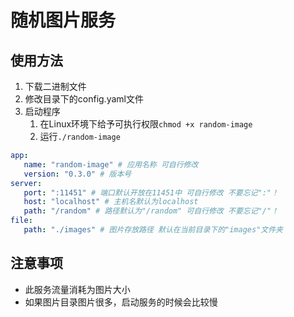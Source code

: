 # 随机图片服务

## 使用方法

1. 下载二进制文件
2. 修改目录下的config.yaml文件
3. 启动程序
    1. 在Linux环境下给予可执行权限`chmod +x random-image`
    2. 运行`./random-image`

```yaml
app:
   name: "random-image" # 应用名称 可自行修改
   version: "0.3.0" # 版本号
server:
   port: ":11451" # 端口默认开放在11451中 可自行修改 不要忘记":"！
   host: "localhost" # 主机名默认为localhost
   path: "/random" # 路径默认为"/random" 可自行修改 不要忘记"/"！
file:
   path: "./images" # 图片存放路径 默认在当前目录下的"images"文件夹
```

## 注意事项

- 此服务流量消耗为图片大小
- 如果图片目录图片很多，启动服务的时候会比较慢

